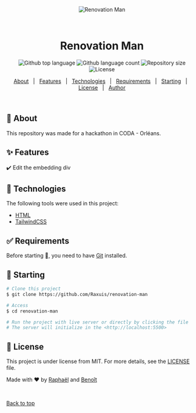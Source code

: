 <div align="center" id="top"> 
  <img src="https://www.datocms-assets.com/7890/1686744641-rm-logo.svg" alt="Renovation Man">

&#xa0;

</div>

<h1 align="center">Renovation Man</h1>

<p align="center">
  <img alt="Github top language" src="https://img.shields.io/github/languages/top/Raxuis/renovation-man?color=56BEB8">

  <img alt="Github language count" src="https://img.shields.io/github/languages/count/Raxuis/renovation-man?color=56BEB8">

  <img alt="Repository size" src="https://img.shields.io/github/repo-size/Raxuis/renovation-man?color=56BEB8">

  <img alt="License" src="https://img.shields.io/github/license/Raxuis/renovation-man?color=56BEB8">
</p>

<p align="center">
  <a href="#dart-about">About</a> &#xa0; | &#xa0; 
  <a href="#sparkles-features">Features</a> &#xa0; | &#xa0;
  <a href="#rocket-technologies">Technologies</a> &#xa0; | &#xa0;
  <a href="#white_check_mark-requirements">Requirements</a> &#xa0; | &#xa0;
  <a href="#checkered_flag-starting">Starting</a> &#xa0; | &#xa0;
  <a href="#memo-license">License</a> &#xa0; | &#xa0;
  <a href="https://github.com/Raxuis" target="_blank">Author</a>
</p>

<br>

## :dart: About

This repository was made for a hackathon in CODA - Orléans.

## :sparkles: Features

:heavy_check_mark: Edit the embedding div

## :rocket: Technologies

The following tools were used in this project:

- [HTML](https://developer.mozilla.org/en-US/docs/Web/HTML)
- [TailwindCSS](https://tailwindcss.com/)

## :white_check_mark: Requirements

Before starting :checkered_flag:, you need to have [Git](https://git-scm.com) installed.

## :checkered_flag: Starting

```bash
# Clone this project
$ git clone https://github.com/Raxuis/renovation-man

# Access
$ cd renovation-man

# Run the project with live server or directly by clicking the file
# The server will initialize in the <http://localhost:5500>
```

## :memo: License

This project is under license from MIT. For more details, see the [LICENSE](LICENSE.md) file.

Made with :heart: by <a href="https://github.com/Raxuis" target="_blank">Raphaël</a> and <a href="https://github.com/BenoitPrmt" target="_blank">Benoît</a>

&#xa0;

<a href="#top">Back to top</a>
